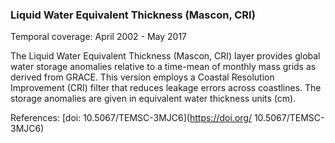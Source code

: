 ### Liquid Water Equivalent Thickness (Mascon, CRI)
Temporal coverage: April 2002 - May 2017

The Liquid Water Equivalent Thickness (Mascon, CRI) layer provides global water storage anomalies relative to a time-mean of monthly mass grids as derived from GRACE. This version employs a Coastal Resolution Improvement (CRI) filter that reduces leakage errors across coastlines. The storage anomalies are given in equivalent water thickness units (cm).

References: [doi: 10.5067/TEMSC-3MJC6](https://doi.org/	10.5067/TEMSC-3MJC6)